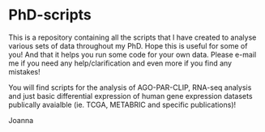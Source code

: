# PhD-scripts

This is a repository containing all the scripts that I have created to analyse various sets of data throughout my PhD. Hope this is useful for some of you! And that it helps you run some code for your own data. Please e-mail me if you need any help/clarification and even more if you find any mistakes! 

You will find scripts for the analysis of AGO-PAR-CLIP, RNA-seq analysis and just basic differential expression of human gene expression datasets publically avaialble (ie. TCGA, METABRIC and specific publications)! 

Joanna

